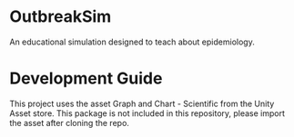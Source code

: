 # OutbreakSim

An educational simulation designed to teach about epidemiology. 

# Development Guide

This project uses the asset Graph and Chart - Scientific from the Unity Asset store. This package is not included in this repository, please import the asset after cloning the repo.
